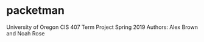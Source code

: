 # packetman
University of Oregon CIS 407 Term Project Spring 2019
Authors: Alex Brown and Noah Rose
